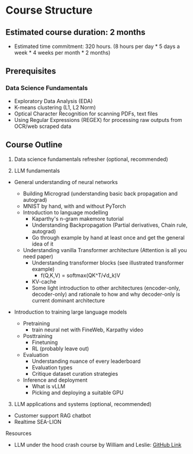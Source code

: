 # Course Structure

## Estimated course duration: 2 months
* Estimated time commitment: 320 hours. (8 hours per day * 5 days a week * 4 weeks per month * 2 months)

## Prerequisites

### Data Science Fundamentals
* Exploratory Data Analysis (EDA)
* K-means clustering (L1, L2 Norm)
* Optical Character Recognition for scanning PDFs, text files
* Using Regular Expressions (REGEX) for processing raw outputs from OCR/web scraped data

## Course Outline

1. Data science fundamentals refresher (optional, recommended)

2. LLM fundamentals
* General understanding of neural networks
    * Building Micrograd (understanding basic back propagation and autograd)
    * MNIST by hand, with and without PyTorch
    * Introduction to language modelling 
        * Kaparthy's n-gram makemore tutorial
        * Understanding Backpropagation (Partial derivatives, Chain rule, autograd)
        * Go through example by hand at least once and get the general idea of it
    * Understanding vanilla Transformer architecture (Attention is all you need paper)
        * Understanding transformer blocks (see illustrated transformer example)
            * f(Q,K,V) = softmax(QK^T/√d_k)V
        * KV-cache
        * Some light introduction to other architectures (encoder-only, decoder-only) and rationale to how and why decoder-only is current dominant architecture

* Introduction to training large language models
    * Pretraining
        * train neural net with FineWeb, Karpathy video
    * Posttraining
        * Finetuning
        * RL (probably leave out)
    * Evaluation
        * Understanding nuance of every leaderboard
        * Evaluation types
        * Critique dataset curation strategies
    * Inference and deployment
        * What is vLLM
        * Picking and deploying a suitable GPU

3. LLM applications and systems (optional, recommended)
* Customer support RAG chatbot
* Realtime SEA-LION


Resources
* LLM under the hood crash course by William and Leslie: [GitHub Link](https://github.com/aisingapore/learning-buildgpt2)